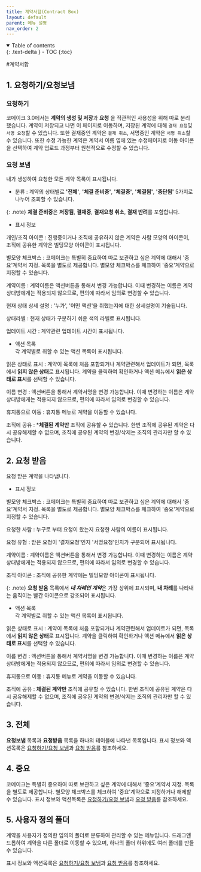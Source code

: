 ```yaml
---
title: 계약서함(Contract Box)
layout: default
parent: 메뉴 설명
nav_order: 2
---
```


<details open markdown="block">
  <summary>
    Table of contents
  </summary>
  {: .text-delta }
- TOC
{:toc}
</details>

#계약서함

## 1. 요청하기/요청보냄 

### 요청하기 
코메이크 3.0에서는 **계약의 생성 및 저장**과 **요청** 을 직관적인 사용성을 위해 따로 분리했습니다. 계약이 저장되고 나면 이 페이지로 이동하며, 저장된 계약에 대해 `결재 요청`및 `서명 요청`할 수 있습니다. 
또한 결재중인 계약은 `결재 취소`, 서명중인 계약은 `서명 취소`할 수 있습니다. 
또한 수정 가능한 계약은 계약서 이름 옆에 있는 수정페이지로 이동 아이콘을 선택하여 계약 업로드 과정부터 원천적으로 수정할 수 있습니다. 

### 요청 보냄
내가 생성하여 요청한 모든 계약 목록이 표시됩니다. 

- 분류 : 계약의 상태별로 **'전체'**, **'체결 준비중'**, **'체결중'**, **'체결됨'**, **'중단됨'** 5가지로 나누어 조회할 수 있습니다. 

{: .note}
**체결 준비중**은 **저장됨**, **결재중**, **결재요청 취소**, **결재 반려**를 포함합니다. 

- 표시 정보 

개인/조직 아이콘
: 진행중이거나 조직에 공유하지 않은 계약은 사람 모양의 아이콘이, 조직에 공유한 계약은 빌딩모양 아이콘이 표시됩니다. 

별모양 체크박스
: 코메이크는 특별히 중요하여 따로 보관하고 싶은 계약에 대해서 '중요'계약서 지정. 목록을 별도로 제공합니다. 별모양 체크박스를 체크하여 '중요'계약으로 지정할 수 있습니다. 

계약이름
: 계약이름은 액션버튼을 통해서 변경 가능합니다. 이때 변경하는 이름은 계약 상대방에게는 적용되지 않으므로, 편의에 따라서 임의로 변경할 수 있습니다. 

현재 상태 상세 설명
: '누가', '어떤 액션'을 취했는지에 대한 상세설명이 기술됩니다. 

상태라벨
: 현재 상태가 구분하기 쉬운 색의 라벨로 표시됩니다. 

업데이트 시간
: 계약관련 업데이트 시간이 표시됩니다. 


- 액션 목록  
각 계약별로 취할 수 있는 액션 목록이 표시됩니다. 

읽은 상태로 표시 
: 계약이 목록에 처음 포함되거나 계약관련해서 업데이트가 되면, 목록에서 **읽지 않은 상태**로 표시됩니다. 계약을 클릭하여 확인하거나 액션 메뉴에서 **읽은 상태로 표시**를 선택할 수 있습니다.  

이름 변경
: 액션버튼을 통해서 계약서명을 변경 가능합니다. 이때 변경하는 이름은 계약 상대방에게는 적용되지 않으므로, 편의에 따라서 임의로 변경할 수 있습니다. 

휴지통으로 이동
: 휴지통 메뉴로 계약을 이동할 수 있습니다. 

조직에 공유
: ***체결된 계약만** 조직에 공유할 수 있습니다. 한번 조직에 공유된 계약은 다시 공유해제할 수 없으며, 조직에 공유된 계약의 변경/삭제는 조직의 관리자만 할 수 있습니다.  

## 2. 요청 받음
요청 받은 계약을 나타냅니다. 

- 표시 정보 

별모양 체크박스
: 코메이크는 특별히 중요하여 따로 보관하고 싶은 계약에 대해서 '중요'계약서 지정. 목록을 별도로 제공합니다. 별모양 체크박스를 체크하여 '중요'계약으로 지정할 수 있습니다.  

요청한 사람
: 누구로 부터 요청이 왔는지 요청한 사람의 이름이 표시됩니다.  

요청 유형
: 받은 요청이 '결재요청'인지 '서명요청'인지가 구분되어 표시됩니다.  

계약이름
: 계약이름은 액션버튼을 통해서 변경 가능합니다. 이때 변경하는 이름은 계약 상대방에게는 적용되지 않으므로, 편의에 따라서 임의로 변경할 수 있습니다.  


조직 아이콘
: 조직에 공유한 계약에는 빌딩모양 아이콘이 표시됩니다.  

{: .note}
**요청 받음** 목록에서 ***내 차례인 계약***은 가장 상위에 표시되며, **내 차례**를 나타내는 움직이는 빨간 아이콘으로 강조되어 표시됩니다.  

- 액션 목록  
각 계약별로 취할 수 있는 액션 목록이 표시됩니다. 

읽은 상태로 표시 
: 계약이 목록에 처음 포함되거나 계약관련해서 업데이트가 되면, 목록에서 **읽지 않은 상태**로 표시됩니다. 계약을 클릭하여 확인하거나 액션 메뉴에서 **읽은 상태로 표시**를 선택할 수 있습니다.  

이름 변경
: 액션버튼을 통해서 계약서명을 변경 가능합니다. 이때 변경하는 이름은 계약 상대방에게는 적용되지 않으므로, 편의에 따라서 임의로 변경할 수 있습니다. 

휴지통으로 이동
: 휴지통 메뉴로 계약을 이동할 수 있습니다. 

조직에 공유
: **체결된 계약만** 조직에 공유할 수 있습니다. 한번 조직에 공유된 계약은 다시 공유해제할 수 없으며, 조직에 공유된 계약의 변경/삭제는 조직의 관리자만 할 수 있습니다.  


## 3. 전체
**요청보냄** 목록과 **요청받음** 목록을 하나의 테이블에 나타낸 목록입니다. 표시 정보와 액션목록은 [요청하기/요청 보냄](/menu/contractbox.html#1-요청하기요청보냄)과 [요청 받음](/menu/contractbox.html#2-요청-받음)를 참조하세요.


## 4. 중요
코메이크는 특별히 중요하여 따로 보관하고 싶은 계약에 대해서 '중요'계약서 지정. 목록을 별도로 제공합니다. 별모양 체크박스를 체크하여 '중요'계약으로 지정하거나 해제할 수 있습니다. 
표시 정보와 액션목록은 [요청하기/요청 보냄](/menu/contractbox.html#1-요청하기요청보냄)과 [요청 받음](/menu/contractbox.html#2-요청-받음)를 참조하세요.


## 5. 사용자 정의 폴더
계약을 사용자가 정의한 임의의 폴더로 분류하여 관리할 수 있는 메뉴입니다. 드래그앤 드롭하여 계약을 다른 폴더로 이동할 수 있으며, 하나의 폴더 하위에도 여러 폴더를 만들 수 있습니다.

표시 정보와 액션목록은 [요청하기/요청 보냄](/menu/contractbox.html#1-요청하기요청보냄)과 [요청 받음](/menu/contractbox.html#2-요청-받음)를 참조하세요.